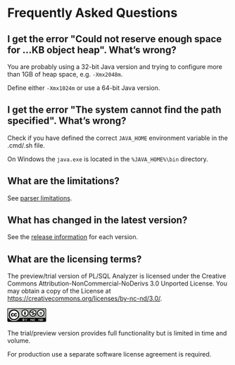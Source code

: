 # Frequently Asked Questions

## I get the error "Could not reserve enough space for …KB object heap". What’s wrong?

You are probably using a 32-bit Java version and trying to configure more than 1GB of heap space, e.g. `-Xmx2048m`.

Define either `-Xmx1024m` or use a 64-bit Java version.

## I get the error "The system cannot find the path specified". What’s wrong?

Check if you have defined the correct `JAVA_HOME` environment variable in the .cmd/.sh file.

On Windows the `java.exe` is located in the `%JAVA_HOME%\bin` directory.

## What are the limitations?

See [parser limitations](https://github.com/Trivadis/plsql-cop-cli/blob/master/parser-limitations.md).

## What has changed in the latest version?

See the [release information](https://github.com/Trivadis/plsql-analyzer/releases) for each version.

## What are the licensing terms?

The preview/trial version of PL/SQL Analyzer is licensed under the Creative Commons Attribution-NonCommercial-NoDerivs 3.0 Unported License. You may obtain a copy of the License at https://creativecommons.org/licenses/by-nc-nd/3.0/.

![CC-BY_NC-ND](images/CC-BY-NC-ND.png)

The trial/preview version provides full functionality but is limited in time and volume.

For production use a separate software license agreement is required.
